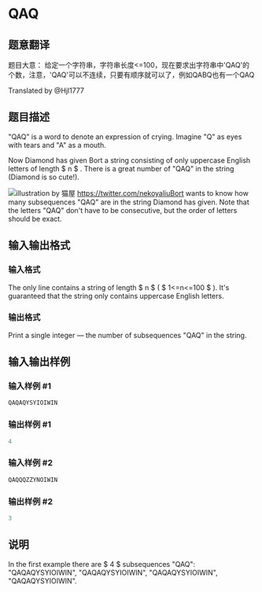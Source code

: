 # QAQ

## 题意翻译

题目大意： 给定一个字符串，字符串长度<=100，现在要求出字符串中'QAQ'的个数，注意，'QAQ'可以不连续，只要有顺序就可以了，例如QABQ也有一个QAQ

Translated by @Hjl1777 

## 题目描述

"QAQ" is a word to denote an expression of crying. Imagine "Q" as eyes with tears and "A" as a mouth.

Now Diamond has given Bort a string consisting of only uppercase English letters of length $ n $ . There is a great number of "QAQ" in the string (Diamond is so cute!).

![](https://cdn.luogu.com.cn/upload/vjudge_pic/CF894A/333c4dadce3b03c143ff500b3cc7457c4f2b76a3.png)illustration by 猫屋 https://twitter.com/nekoyaliuBort wants to know how many subsequences "QAQ" are in the string Diamond has given. Note that the letters "QAQ" don't have to be consecutive, but the order of letters should be exact.

## 输入输出格式

### 输入格式

The only line contains a string of length $ n $ ( $ 1<=n<=100 $ ). It's guaranteed that the string only contains uppercase English letters.

### 输出格式

Print a single integer — the number of subsequences "QAQ" in the string.

## 输入输出样例

### 输入样例 #1

```cpp
QAQAQYSYIOIWIN

```
### 输出样例 #1

```cpp
4

```
### 输入样例 #2

```cpp
QAQQQZZYNOIWIN

```
### 输出样例 #2

```cpp
3

```
## 说明

In the first example there are $ 4 $ subsequences "QAQ": "QAQAQYSYIOIWIN", "QAQAQYSYIOIWIN", "QAQAQYSYIOIWIN", "QAQAQYSYIOIWIN".


